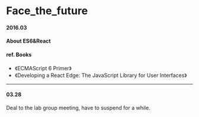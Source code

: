 # Face_the_future
#### 2016.03

#### About ES6&amp;React

#### ref. Books
* 《ECMAScript 6 Primer》
* 《Developing a React Edge: The JavaScript Library for User Interfaces》

---

#### 03.28

Deal to the lab group meeting, have to suspend for a while.
